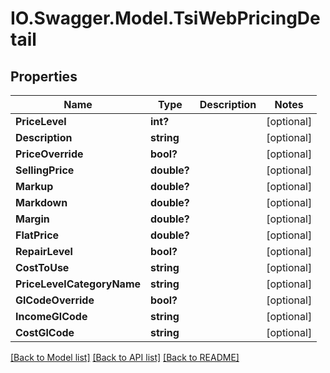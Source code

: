 # IO.Swagger.Model.TsiWebPricingDetail
## Properties

Name | Type | Description | Notes
------------ | ------------- | ------------- | -------------
**PriceLevel** | **int?** |  | [optional] 
**Description** | **string** |  | [optional] 
**PriceOverride** | **bool?** |  | [optional] 
**SellingPrice** | **double?** |  | [optional] 
**Markup** | **double?** |  | [optional] 
**Markdown** | **double?** |  | [optional] 
**Margin** | **double?** |  | [optional] 
**FlatPrice** | **double?** |  | [optional] 
**RepairLevel** | **bool?** |  | [optional] 
**CostToUse** | **string** |  | [optional] 
**PriceLevelCategoryName** | **string** |  | [optional] 
**GlCodeOverride** | **bool?** |  | [optional] 
**IncomeGlCode** | **string** |  | [optional] 
**CostGlCode** | **string** |  | [optional] 

[[Back to Model list]](../README.md#documentation-for-models) [[Back to API list]](../README.md#documentation-for-api-endpoints) [[Back to README]](../README.md)

